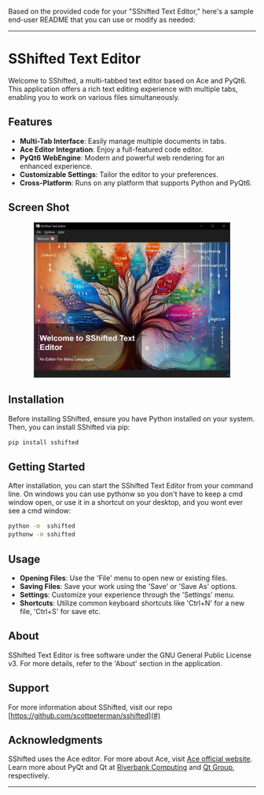 Based on the provided code for your "SShifted Text Editor," here's a sample end-user README that you can use or modify as needed:

---

# SShifted Text Editor

Welcome to SShifted, a multi-tabbed text editor based on Ace and PyQt6. This application offers a rich text editing experience with multiple tabs, enabling you to work on various files simultaneously. 

## Features

- **Multi-Tab Interface**: Easily manage multiple documents in tabs.
- **Ace Editor Integration**: Enjoy a full-featured code editor.
- **PyQt6 WebEngine**: Modern and powerful web rendering for an enhanced experience.
- **Customizable Settings**: Tailor the editor to your preferences.
- **Cross-Platform**: Runs on any platform that supports Python and PyQt6.

## Screen Shot

<div align="center">
  <img src="https://raw.githubusercontent.com/scottpeterman/sshifted/main/screen-shots/welcome.png" alt="UglyPTY Dark" width="400px"> 
</div>

## Installation

Before installing SShifted, ensure you have Python installed on your system. Then, you can install SShifted via pip:

```bash
pip install sshifted
```

## Getting Started

After installation, you can start the SShifted Text Editor from your command line. On windows you can use pythonw so you don't have to keep a cmd window open, or use it in a shortcut on your desktop, and you wont ever see a cmd window:

```bash
python -m  sshifted
pythonw -m sshifted
```

## Usage

- **Opening Files**: Use the 'File' menu to open new or existing files.
- **Saving Files**: Save your work using the 'Save' or 'Save As' options.
- **Settings**: Customize your experience through the 'Settings' menu.
- **Shortcuts**: Utilize common keyboard shortcuts like 'Ctrl+N' for a new file, 'Ctrl+S' for save etc.

## About

SShifted Text Editor is free software under the GNU General Public License v3. For more details, refer to the 'About' section in the application.

## Support

For more information about SShifted, visit our repo [https://github.com/scottpeterman/sshifted](#)

## Acknowledgments

SShifted uses the Ace editor. For more about Ace, visit [Ace official website](https://ace.c9.io/).
Learn more about PyQt and Qt at [Riverbank Computing](https://www.riverbankcomputing.com/) and [Qt Group](https://www.qt.io/), respectively.

---

